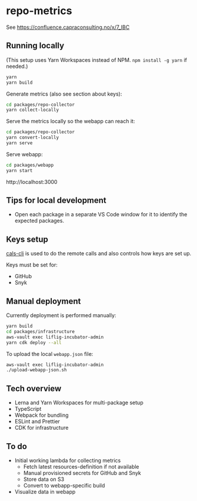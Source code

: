 # repo-metrics

See https://confluence.capraconsulting.no/x/7_IBC

## Running locally

(This setup uses Yarn Workspaces instead of NPM. `npm install -g yarn` if needed.)

```bash
yarn
yarn build
```

Generate metrics (also see section about keys):

```bash
cd packages/repo-collector
yarn collect-locally
```

Serve the metrics locally so the webapp can reach it:

```bash
cd packages/repo-collector
yarn convert-locally
yarn serve
```

Serve webapp:

```bash
cd packages/webapp
yarn start
```

http://localhost:3000

## Tips for local development

- Open each package in a separate VS Code window for it to
  identify the expected packages.

## Keys setup

[cals-cli](https://github.com/capralifecycle/cals-cli) is used to do the remote calls
and also controls how keys are set up.

Keys must be set for:

- GitHub
- Snyk

## Manual deployment

Currently deployment is performed manually:

```bash
yarn build
cd packages/infrastructure
aws-vault exec liflig-incubator-admin
yarn cdk deploy --all
```

To upload the local `webapp.json` file:

```bash
aws-vault exec liflig-incubator-admin
./upload-webapp-json.sh
```

## Tech overview

- Lerna and Yarn Workspaces for multi-package setup
- TypeScript
- Webpack for bundling
- ESLint and Prettier
- CDK for infrastructure

## To do

- Initial working lambda for collecting metrics
  - Fetch latest resources-definition if not available
  - Manual provisioned secrets for GitHub and Snyk
  - Store data on S3
  - Convert to webapp-specific build
- Visualize data in webapp
